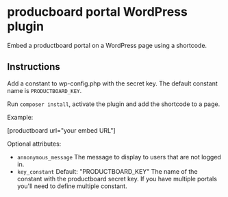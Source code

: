 # producboard portal WordPress plugin

Embed a productboard portal on a WordPress page using a shortcode.

## Instructions

Add a constant to wp-config.php with the secret key. The default constant name is `PRODUCTBOARD_KEY`.

Run `composer install`, activate the plugin and add the shortcode to a page.

Example:

[productboard url="your embed URL"]

Optional attributes:

- `annonymous_message` The message to display to users that are not logged in.
- `key_constant` Default: "PRODUCTBOARD_KEY" The name of the constant with the productboard secret key. If you have multiple portals you'll need to define multiple constant.
